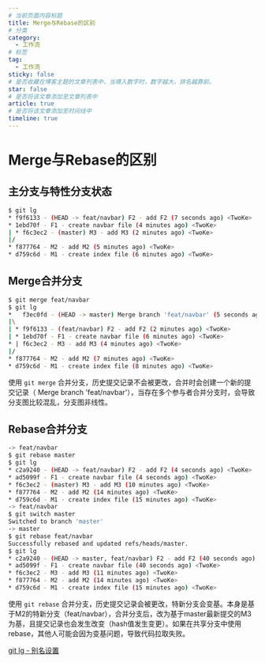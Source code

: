```yaml
---
# 当前页面内容标题
title: Merge与Rebase的区别
# 分类
category:
  - 工作流
# 标签
tag:
  - 工作流
sticky: false
# 是否收藏在博客主题的文章列表中，当填入数字时，数字越大，排名越靠前。
star: false
# 是否将该文章添加至文章列表中
article: true
# 是否将该文章添加至时间线中
timeline: true
---
```


# Merge与Rebase的区别

## 主分支与特性分支状态


```sh
$ git lg
* f9f6133 - (HEAD -> feat/navbar) F2 - add F2 (7 seconds ago) <TwoKe>
* 1ebd70f - F1 - create navbar file (4 minutes ago) <TwoKe>
| * f6c3ec2 - (master) M3 - add M3 (2 minutes ago) <TwoKe>
|/
* f877764 - M2 - add M2 (5 minutes ago) <TwoKe>
* d759c6d - M1 - create index file (6 minutes ago) <TwoKe>
```

## Merge合并分支

```sh
$ git merge feat/navbar
$ git lg
*   f3ec0fd - (HEAD -> master) Merge branch 'feat/navbar' (5 seconds ago) <TwoKe>
|\
| * f9f6133 - (feat/navbar) F2 - add F2 (2 minutes ago) <TwoKe>
| * 1ebd70f - F1 - create navbar file (6 minutes ago) <TwoKe>
* | f6c3ec2 - M3 - add M3 (4 minutes ago) <TwoKe>
|/
* f877764 - M2 - add M2 (7 minutes ago) <TwoKe>
* d759c6d - M1 - create index file (8 minutes ago) <TwoKe>
```

使用 ```git merge``` 合并分支，历史提交记录不会被更改，合并时会创建一个新的提交记录（ Merge branch 'feat/navbar'），当存在多个参与者合并分支时，会导致分支图比较混乱，分支图非线性。

## Rebase合并分支

```sh
-> feat/navbar
$ git rebase master
$ git lg
* c2a9240 - (HEAD -> feat/navbar) F2 - add F2 (4 seconds ago) <TwoKe>
* ad5099f - F1 - create navbar file (4 seconds ago) <TwoKe>
* f6c3ec2 - (master) M3 - add M3 (10 minutes ago) <TwoKe>
* f877764 - M2 - add M2 (14 minutes ago) <TwoKe>
* d759c6d - M1 - create index file (15 minutes ago) <TwoKe>
-> feat/navbar
$ git switch master
Switched to branch 'master'
-> master
$ git rebase feat/navbar
Successfully rebased and updated refs/heads/master.
$ git lg
* c2a9240 - (HEAD -> master, feat/navbar) F2 - add F2 (40 seconds ago) <TwoKe>
* ad5099f - F1 - create navbar file (40 seconds ago) <TwoKe>
* f6c3ec2 - M3 - add M3 (11 minutes ago) <TwoKe>
* f877764 - M2 - add M2 (14 minutes ago) <TwoKe>
* d759c6d - M1 - create index file (15 minutes ago) <TwoKe>
```

使用 ```git rebase``` 合并分支，历史提交记录会被更改，特新分支会变基。本身是基于M2的特新分支（feat/navbar），合并分支后，改为基于master最新提交的M3为基，且提交记录也会发生改变（hash值发生变更）。如果在共享分支中使用rebase，其他人可能会因为变基问题，导致代码拉取失败。

[git lg - 别名设置](./Git常用指令.html#其他)
